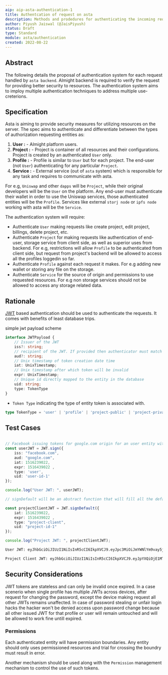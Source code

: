 ```yaml
---
aip: aip-asta-authentication-1
title: Authentcation of request on asta
description: Methods and prodedures for authenticating the incoming requests on asta.
author: Piyush Jaiswal (@JaisPiyush)
status: Draft
type: Standard
module: asta/authentication
created: 2022-08-22
---
```



## Abstract
The following details the proposal of authentication system for each request handled by `asta backend`. 
Almight backend is required to verify the request for providing better security to resources. The authentication
system aims to imploy multiple authentication techniques to address multiple use-creterions.

## Specification
Asta is aiming to provide security measures for utilizing resources on the server. The spec aims to authenticate and differentiate between the types of authorization requesting entities as:

1. **User :** - Almight platform users. 
2. **Project :** - Project is container of all resources and their configurations. Project is created by an authenticated `User` only.
3. **Profile :** - Profile is similar to `User` but for each project. The end-user (not `User`) authenticating for any particular `Project`.
4. **Service :** - External service (out of `asta` system) which is responsible for any task and requires to communicate with asta.

For e.g, `Uniswap` and other `dapps` will be `Project`, while their original developers will be the `User` on the platform. Any end-user must authenticate their wallet in order to use the Uniswap services, those authenticated entities will be the `Profile`. Services like external `storj node` or `ipfs node` working with asta will be the `Service`.

The authentication system will require:
* Authenticate `User` making requests like create project, edit project, billings, delete project, etc.
* Authenticate `Project` for making requests like authentication of end-user, storage service from client side, as well as superior uses from backend. For e.g, restrictions will allow `Profile` to be authenticated from client side, but request from project's backend will be allowed to access all the profiles loggedin so far.
* Authenticate `Profile` against each request it makes. For e.g adding new wallet or storing any file on the storage.
* Authenticate `Service` for the source of origin and permissions to use requested resources. For e.g non storage services should not be allowed to access any storage related data.



## Rationale
[JWT](https://jwt.io/introduction) based authentication should be used to authenticate the requests. It comes with benefits of least database trips.

simple jwt payload scheme
```ts
interface JWTPayload {
    // Issuer of the JWT
    iss?: string;
    // recipient of the JWT. If provided then authenticator must match the request origin
    aud?: string;
    // Unix timestamp of token creation date time
    iat: UnixTimestamp;
    // Unix timestamp after which token will be invalid
    expr: UnixTimestamp;
    // Unique id directly mapped to the entity in the database
    uid: string;
    type: TokenType
}
```

* `Token Type` indicating the type of entity token is associated with.
```ts
type TokenType = 'user' | 'profile' | 'project-public' | 'project-private' | 'service'
```

## Test Cases

```ts

// Facebook issuing tokens for google.com origin for an user entity with uid: user-id-1
const userJWT = JWT.sign({
    iss: "facebook.com",
    aud: "google.com",
    iat: 1516239022,
    expr: 1516439022 ,
    type: 'user',
    uid: 'user-id-1'
});

console.log("User JWT: ", userJWT);

// signDefault will be an abstract function that will fill all the default values such as iss and aud

const projectClientJWT = JWT.signDefault({
    iat: 1516239022,
    expr: 1516439022 ,
    type: "project-client",
    uid: "project-id-1"
});

console.log("Project JWT: ", projectClientJWT);


```

```bash
User JWT: eyJhbGciOiJIUzI1NiIsInR5cCI6IkpXVCJ9.eyJpc3MiOiJmYWNlYm9vay5jb20iLCJhdWQiOiJnb29nbGUuY29tIiwiaWF0IjoxNTE2MjM5MDIyLCJleHByIjoxNTE2NDM5MDIyLCJ0eXBlIjoidXNlciIsInVpZCI6InVzZXItaWQtMSJ9.C3pcCvDB8iRiPSRBFwlM6u5XxAK423ee_PSs4A3UiHs

Project Client JWT: eyJhbGciOiJIUzI1NiIsInR5cCI6IkpXVCJ9.eyJpYXQiOjE1MTYyMzkwMjIsImV4cHIiOjE1MTY0MzkwMjIsInR5cGUiOiJwcm9qZWN0LWNsaWVudCIsInVpZCI6InByb2plY3QtaWQtMSJ9.C4oAhy1FyD9DShJMNAASz2c5F-ZYXsyP7jaFhO372Oo


```

## Security Considerations

JWT tokens are stateless and can only be invalid once expired. In a case scenerio when single profile has multiple JWTs across devices, after request for changing the password, except the device making request all other JWTs remains unaffected. In case of password stealing or unfair login hacks the hacker won't be denied access upon password change because all other issued JWT for that profile or user will remain untouched and will be allowed to work fine untill expired.

### Permissions
Each authenticated entity will have permission boundaries. Any entity should only uses permissioned resources and trial for crossing the boundry must result in error.


Another mechanism should be used along with the `Permission` management mechanism to control the use of such tokens.

